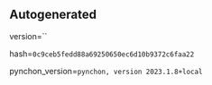## Autogenerated 

version=`` 

hash=`0c9ceb5fedd88a69250650ec6d10b9372c6faa22` 

pynchon_version=`pynchon, version 2023.1.8+local`

